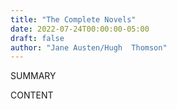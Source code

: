 ```yaml
---
title: "The Complete Novels"
date: 2022-07-24T00:00:00-05:00
draft: false
author: "Jane Austen/Hugh  Thomson"
---
```


SUMMARY

<!--more-->

CONTENT